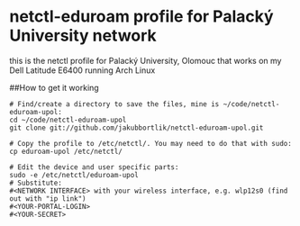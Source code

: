netctl-eduroam profile for Palacký University network
=====================================================
this is the netctl profile for Palacký University, Olomouc that works on my Dell Latitude E6400 running Arch Linux

##How to get it working
```
# Find/create a directory to save the files, mine is ~/code/netctl-eduroam-upol:
cd ~/code/netctl-eduroam-upol
git clone git://github.com/jakubbortlik/netctl-eduroam-upol.git

# Copy the profile to /etc/netctl/. You may need to do that with sudo:
cp eduroam-upol /etc/netctl/

# Edit the device and user specific parts:
sudo -e /etc/netctl/eduroam-upol
# Substitute:
#<NETWORK INTERFACE> with your wireless interface, e.g. wlp12s0 (find out with "ip link")
#<YOUR-PORTAL-LOGIN>
#<YOUR-SECRET>
```

